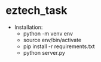 # eztech_task
- Installation:
  - python -m venv env
  - source env/bin/activate
  - pip install -r requirements.txt
  - python server.py
